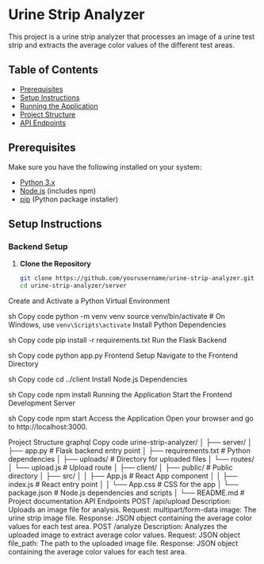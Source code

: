 # Urine Strip Analyzer

This project is a urine strip analyzer that processes an image of a urine test strip and extracts the average color values of the different test areas.

## Table of Contents
- [Prerequisites](#prerequisites)
- [Setup Instructions](#setup-instructions)
- [Running the Application](#running-the-application)
- [Project Structure](#project-structure)
- [API Endpoints](#api-endpoints)

## Prerequisites
Make sure you have the following installed on your system:
- [Python 3.x](https://www.python.org/downloads/)
- [Node.js](https://nodejs.org/) (includes npm)
- [pip](https://pip.pypa.io/en/stable/installation/) (Python package installer)

## Setup Instructions

### Backend Setup

1. **Clone the Repository**
   ```sh
   git clone https://github.com/yourusername/urine-strip-analyzer.git
   cd urine-strip-analyzer/server
Create and Activate a Python Virtual Environment

sh
Copy code
python -m venv venv
source venv/bin/activate   # On Windows, use `venv\Scripts\activate`
Install Python Dependencies

sh
Copy code
pip install -r requirements.txt
Run the Flask Backend

sh
Copy code
python app.py
Frontend Setup
Navigate to the Frontend Directory

sh
Copy code
cd ../client
Install Node.js Dependencies

sh
Copy code
npm install
Running the Application
Start the Frontend Development Server

sh
Copy code
npm start
Access the Application
Open your browser and go to http://localhost:3000.

Project Structure
graphql
Copy code
urine-strip-analyzer/
│
├── server/
│   ├── app.py               # Flask backend entry point
│   ├── requirements.txt     # Python dependencies
│   ├── uploads/             # Directory for uploaded files
│   └── routes/
│       └── upload.js        # Upload route
│
├── client/
│   ├── public/              # Public directory
│   ├── src/
│   │   ├── App.js           # React App component
│   │   ├── index.js         # React entry point
│   │   └── App.css          # CSS for the app
│   └── package.json         # Node.js dependencies and scripts
│
└── README.md                # Project documentation
API Endpoints
POST /api/upload
Description: Uploads an image file for analysis.
Request: multipart/form-data
image: The urine strip image file.
Response: JSON object containing the average color values for each test area.
POST /analyze
Description: Analyzes the uploaded image to extract average color values.
Request: JSON object
file_path: The path to the uploaded image file.
Response: JSON object containing the average color values for each test area.